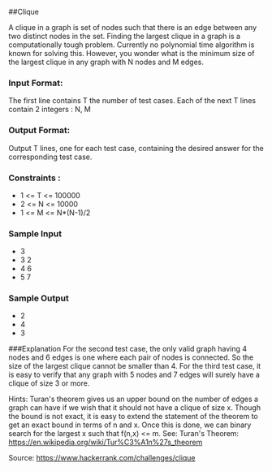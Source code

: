 ##Clique

A clique in a graph is set of nodes such that there is an edge between any two distinct nodes in the set. Finding the largest clique in a graph is a computationally tough problem. Currently no polynomial time algorithm is known for solving this. However, you wonder what is the minimum size of the largest clique in any graph with N nodes and M edges.

### Input Format:
The first line contains T the number of test cases. Each of the next T lines contain 2 integers : N, M

### Output Format:
Output T lines, one for each test case, containing the desired answer for the corresponding test case.

### Constraints :
* 1 <= T <= 100000
* 2 <= N <= 10000
* 1 <= M <= N*(N-1)/2

### Sample Input
* 3
* 3 2
* 4 6
* 5 7

### Sample Output
* 2
* 4
* 3

###Explanation
For the second test case, the only valid graph having 4 nodes and 6 edges is one where each pair of nodes is connected. So the size of the largest clique cannot be smaller than 4.
For the third test case, it is easy to verify that any graph with 5 nodes and 7 edges will surely have a clique of size 3 or more.

Hints: Turan's theorem gives us an upper bound on the number of edges a graph can have if we wish that it should not have a clique of size x. Though the bound is not exact, it is easy to extend the statement of the theorem to get an exact bound in terms of n and x. Once this is done, we can binary search for the largest x such that f(n,x) <= m. See: Turan's Theorem: https://en.wikipedia.org/wiki/Tur%C3%A1n%27s_theorem

Source: https://www.hackerrank.com/challenges/clique
